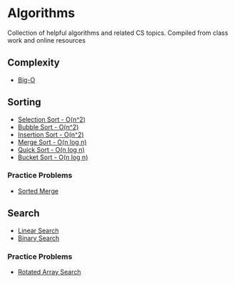 # Algorithms
Collection of helpful algorithms and related CS topics.
Compiled from class work and online resources

## Complexity
  - [Big-O](./big_o/big_o.md)

## Sorting
  - [Selection Sort - O(n^2)](./sorting/sorting.md#selection-sort)
  - [Bubble Sort - O(n^2)](./sorting/sorting.md#bubble-sort)
  - [Insertion Sort - O(n^2)](./sorting/sorting.md#insertion-sort)
  - [Merge Sort - O(n log n)](./sorting/sorting.md#merge-sort)
  - [Quick Sort - O(n log n)](./sorting/sorting.md#quick-sort)
  - [Bucket Sort - O(n log n)](./sorting/sorting.md#bucket-sort)

### Practice Problems
  - [Sorted Merge](./sorting/practice_problems/practice_problems.md#sorted-merge)


## Search
  - [Linear Search](./search/search.md#linear-search)
  - [Binary Search](./search/search.md#binary-search)

### Practice Problems
  - [Rotated Array Search](./search/practice_problems/practice_problems.md#search-in-rotated-array)
